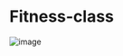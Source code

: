 # Fitness-class
![image](https://github.com/preeti0404/Fitness-class/assets/114493018/2aacc0d1-1252-4439-ba36-b765d23d5503)
